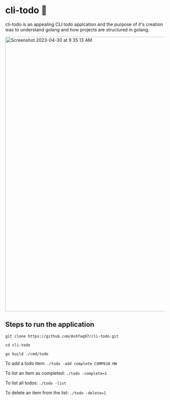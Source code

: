 # cli-todo  💼
cli-todo is an appealing CLI todo applcation and the purpose of it's creation was to understand golang and how projects are structured in golang.

<img width="870" alt="Screenshot 2023-04-30 at 9 35 13 AM" src="https://user-images.githubusercontent.com/62211740/235365155-755df511-372a-4963-8ea3-4ebfb8f1a9d5.png">

## Steps to run the application

`git clone https://github.com/Ashfaq97/cli-todo.git`

`cd cli-todo`

`go build ./cmd/todo`

To add a todo item:
`./todo -add complete COMP610 HW` 

To list an item as completed:
`./todo -complete=1` 

To list all todos:
`./todo -list`

To delete an item from the list:
`./todo -delete=1`
